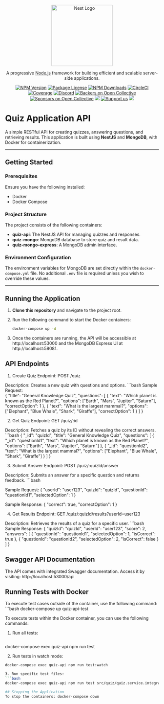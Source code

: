 <p align="center">
  <a href="http://nestjs.com/" target="blank"><img src="https://nestjs.com/img/logo-small.svg" width="200" alt="Nest Logo" /></a>
</p>

[circleci-image]: https://img.shields.io/circleci/build/github/nestjs/nest/master?token=abc123def456
[circleci-url]: https://circleci.com/gh/nestjs/nest

  <p align="center">A progressive <a href="http://nodejs.org" target="_blank">Node.js</a> framework for building efficient and scalable server-side applications.</p>
    <p align="center">
<a href="https://www.npmjs.com/~nestjscore" target="_blank"><img src="https://img.shields.io/npm/v/@nestjs/core.svg" alt="NPM Version" /></a>
<a href="https://www.npmjs.com/~nestjscore" target="_blank"><img src="https://img.shields.io/npm/l/@nestjs/core.svg" alt="Package License" /></a>
<a href="https://www.npmjs.com/~nestjscore" target="_blank"><img src="https://img.shields.io/npm/dm/@nestjs/common.svg" alt="NPM Downloads" /></a>
<a href="https://circleci.com/gh/nestjs/nest" target="_blank"><img src="https://img.shields.io/circleci/build/github/nestjs/nest/master" alt="CircleCI" /></a>
<a href="https://coveralls.io/github/nestjs/nest?branch=master" target="_blank"><img src="https://coveralls.io/repos/github/nestjs/nest/badge.svg?branch=master#9" alt="Coverage" /></a>
<a href="https://discord.gg/G7Qnnhy" target="_blank"><img src="https://img.shields.io/badge/discord-online-brightgreen.svg" alt="Discord"/></a>
<a href="https://opencollective.com/nest#backer" target="_blank"><img src="https://opencollective.com/nest/backers/badge.svg" alt="Backers on Open Collective" /></a>
<a href="https://opencollective.com/nest#sponsor" target="_blank"><img src="https://opencollective.com/nest/sponsors/badge.svg" alt="Sponsors on Open Collective" /></a>
  <a href="https://paypal.me/kamilmysliwiec" target="_blank"><img src="https://img.shields.io/badge/Donate-PayPal-ff3f59.svg"/></a>
    <a href="https://opencollective.com/nest#sponsor"  target="_blank"><img src="https://img.shields.io/badge/Support%20us-Open%20Collective-41B883.svg" alt="Support us"></a>
  <a href="https://twitter.com/nestframework" target="_blank"><img src="https://img.shields.io/twitter/follow/nestframework.svg?style=social&label=Follow"></a>
</p>
  <!--[![Backers on Open Collective](https://opencollective.com/nest/backers/badge.svg)](https://opencollective.com/nest#backer)
  [![Sponsors on Open Collective](https://opencollective.com/nest/sponsors/badge.svg)](https://opencollective.com/nest#sponsor)-->



# Quiz Application API

A simple RESTful API for creating quizzes, answering questions, and retrieving results. This application is built using **NestJS** and **MongoDB**, with Docker for containerization.

---

## Getting Started

### Prerequisites

Ensure you have the following installed:
- Docker
- Docker Compose

### Project Structure

The project consists of the following containers:
- **quiz-api**: The NestJS API for managing quizzes and responses.
- **quiz-mongo**: MongoDB database to store quiz and result data.
- **quiz-mongo-express**: A MongoDB admin interface.

### Environment Configuration

The environment variables for MongoDB are set directly within the `docker-compose.yml` file. No additional `.env` file is required unless you wish to override these values.

---

## Running the Application

1. **Clone this repository** and navigate to the project root.
2. Run the following command to start the Docker containers:

   ```bash
   docker-compose up -d

3. Once the containers are running, the API will be accessible at http://localhost:53000 and the MongoDB Express UI at http://localhost:58081.


## API Endpoints
1. Create Quiz
Endpoint: POST /quiz

Description: Creates a new quiz with questions and options.
    ```bash
Sample Request:  
{
  "title": "General Knowledge Quiz",
  "questions": [
    {
      "text": "Which planet is known as the Red Planet?",
      "options": ["Earth", "Mars", "Jupiter", "Saturn"],
      "correctOption": 1
    },
    {
      "text": "What is the largest mammal?",
      "options": ["Elephant", "Blue Whale", "Shark", "Giraffe"],
      "correctOption": 1
    }
  ]
}

2. Get Quiz
Endpoint: GET /quiz/:id

Description: Fetches a quiz by its ID without revealing the correct answers.
    ```bash
{
  "_id": "quizId",
  "title": "General Knowledge Quiz",
  "questions": [
    {
      "_id": "questionId1",
      "text": "Which planet is known as the Red Planet?",
      "options": ["Earth", "Mars", "Jupiter", "Saturn"]
    },
    {
      "_id": "questionId2",
      "text": "What is the largest mammal?",
      "options": ["Elephant", "Blue Whale", "Shark", "Giraffe"]
    }
  ]
}

3. Submit Answer
Endpoint: POST /quiz/:quizId/answer

Description: Submits an answer for a specific question and returns feedback.
    ```bash

Sample Request:
{
  "userId": "user123",
  "quizId": "quizId",
  "questionId": "questionId1",
  "selectedOption": 1
}

Sample Response:
{
  "correct": true,
  "correctOption": 1
}


4. Get Results
Endpoint: GET /quiz/:quizId/results?userId=user123

Description: Retrieves the results of a quiz for a specific user.
    ```bash
Sample Response:
{
  "quizId": "quizId",
  "userId": "user123",
  "score": 2,
  "answers": [
    {
      "questionId": "questionId1",
      "selectedOption": 1,
      "isCorrect": true
    },
    {
      "questionId": "questionId2",
      "selectedOption": 2,
      "isCorrect": false
    }
  ]
}


## Swagger API Documentation
The API comes with integrated Swagger documentation. Access it by visiting: http://localhost:53000/api

## Running Tests with Docker
To execute test cases outside of the container, use the following command:
    ```bash 
  docker-compose up quiz-api-test

To execute tests within the Docker container, you can use the following commands:

1. Run all tests:
   ```bash
  docker-compose exec quiz-api npm run test

2. Run tests in watch mode:
  ```bash
docker-compose exec quiz-api npm run test:watch

3. Run specific test files:
  ```bash
docker-compose exec quiz-api npm run test src/quiz/quiz.service.integration.spec.ts

## Stopping the Application
To stop the containers: docker-compose down






